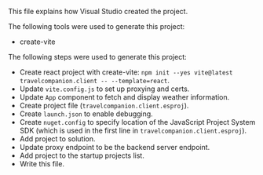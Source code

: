 This file explains how Visual Studio created the project.

The following tools were used to generate this project:
- create-vite

The following steps were used to generate this project:
- Create react project with create-vite: `npm init --yes vite@latest travelcompanion.client -- --template=react`.
- Update `vite.config.js` to set up proxying and certs.
- Update `App` component to fetch and display weather information.
- Create project file (`travelcompanion.client.esproj`).
- Create `launch.json` to enable debugging.
- Create `nuget.config` to specify location of the JavaScript Project System SDK (which is used in the first line in `travelcompanion.client.esproj`).
- Add project to solution.
- Update proxy endpoint to be the backend server endpoint.
- Add project to the startup projects list.
- Write this file.
